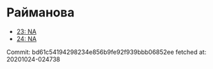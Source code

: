 # Райманова
- [23: NA](23.md)
- [24: NA](24.md)

Commit: bd61c54194298234e856b9fe92f939bbb06852ee
 fetched at: 20201024-024738
